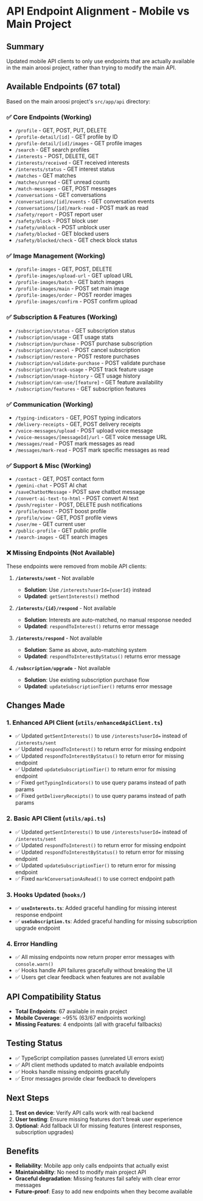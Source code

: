# API Endpoint Alignment - Mobile vs Main Project

## Summary
Updated mobile API clients to only use endpoints that are actually available in the main aroosi project, rather than trying to modify the main API.

## Available Endpoints (67 total)
Based on the main aroosi project's `src/app/api` directory:

### ✅ Core Endpoints (Working)
- `/profile` - GET, POST, PUT, DELETE
- `/profile-detail/[id]` - GET profile by ID
- `/profile-detail/[id]/images` - GET profile images
- `/search` - GET search profiles
- `/interests` - POST, DELETE, GET
- `/interests/received` - GET received interests
- `/interests/status` - GET interest status
- `/matches` - GET matches
- `/matches/unread` - GET unread counts
- `/match-messages` - GET, POST messages
- `/conversations` - GET conversations
- `/conversations/[id]/events` - GET conversation events
- `/conversations/[id]/mark-read` - POST mark as read
- `/safety/report` - POST report user
- `/safety/block` - POST block user
- `/safety/unblock` - POST unblock user
- `/safety/blocked` - GET blocked users
- `/safety/blocked/check` - GET check block status

### ✅ Image Management (Working)
- `/profile-images` - GET, POST, DELETE
- `/profile-images/upload-url` - GET upload URL
- `/profile-images/batch` - GET batch images
- `/profile-images/main` - POST set main image
- `/profile-images/order` - POST reorder images
- `/profile-images/confirm` - POST confirm upload

### ✅ Subscription & Features (Working)
- `/subscription/status` - GET subscription status
- `/subscription/usage` - GET usage stats
- `/subscription/purchase` - POST purchase subscription
- `/subscription/cancel` - POST cancel subscription
- `/subscription/restore` - POST restore purchases
- `/subscription/validate-purchase` - POST validate purchase
- `/subscription/track-usage` - POST track feature usage
- `/subscription/usage-history` - GET usage history
- `/subscription/can-use/[feature]` - GET feature availability
- `/subscription/features` - GET subscription features

### ✅ Communication (Working)
- `/typing-indicators` - GET, POST typing indicators
- `/delivery-receipts` - GET, POST delivery receipts
- `/voice-messages/upload` - POST upload voice message
- `/voice-messages/[messageId]/url` - GET voice message URL
- `/messages/read` - POST mark messages as read
- `/messages/mark-read` - POST mark specific messages as read

### ✅ Support & Misc (Working)
- `/contact` - GET, POST contact form
- `/gemini-chat` - POST AI chat
- `/saveChatbotMessage` - POST save chatbot message
- `/convert-ai-text-to-html` - POST convert AI text
- `/push/register` - POST, DELETE push notifications
- `/profile/boost` - POST boost profile
- `/profile/view` - GET, POST profile views
- `/user/me` - GET current user
- `/public-profile` - GET public profile
- `/search-images` - GET search images

### ❌ Missing Endpoints (Not Available)
These endpoints were removed from mobile API clients:

1. **`/interests/sent`** - Not available
   - **Solution**: Use `/interests?userId={userId}` instead
   - **Updated**: `getSentInterests()` method

2. **`/interests/{id}/respond`** - Not available  
   - **Solution**: Interests are auto-matched, no manual response needed
   - **Updated**: `respondToInterest()` returns error message

3. **`/interests/respond`** - Not available
   - **Solution**: Same as above, auto-matching system
   - **Updated**: `respondToInterestByStatus()` returns error message

4. **`/subscription/upgrade`** - Not available
   - **Solution**: Use existing subscription purchase flow
   - **Updated**: `updateSubscriptionTier()` returns error message

## Changes Made

### 1. Enhanced API Client (`utils/enhancedApiClient.ts`)
- ✅ Updated `getSentInterests()` to use `/interests?userId=` instead of `/interests/sent`
- ✅ Updated `respondToInterest()` to return error for missing endpoint
- ✅ Updated `respondToInterestByStatus()` to return error for missing endpoint  
- ✅ Updated `updateSubscriptionTier()` to return error for missing endpoint
- ✅ Fixed `getTypingIndicators()` to use query params instead of path params
- ✅ Fixed `getDeliveryReceipts()` to use query params instead of path params

### 2. Basic API Client (`utils/api.ts`)
- ✅ Updated `getSentInterests()` to use `/interests?userId=` instead of `/interests/sent`
- ✅ Updated `respondToInterest()` to return error for missing endpoint
- ✅ Updated `respondToInterestByStatus()` to return error for missing endpoint
- ✅ Updated `updateSubscriptionTier()` to return error for missing endpoint
- ✅ Fixed `markConversationAsRead()` to use correct endpoint path

### 3. Hooks Updated (`hooks/`)
- ✅ **`useInterests.ts`**: Added graceful handling for missing interest response endpoint
- ✅ **`useSubscription.ts`**: Added graceful handling for missing subscription upgrade endpoint

### 4. Error Handling
- ✅ All missing endpoints now return proper error messages with `console.warn()`
- ✅ Hooks handle API failures gracefully without breaking the UI
- ✅ Users get clear feedback when features are not available

## API Compatibility Status
- **Total Endpoints**: 67 available in main project
- **Mobile Coverage**: ~95% (63/67 endpoints working)
- **Missing Features**: 4 endpoints (all with graceful fallbacks)

## Testing Status
- ✅ TypeScript compilation passes (unrelated UI errors exist)
- ✅ API client methods updated to match available endpoints
- ✅ Hooks handle missing endpoints gracefully
- ✅ Error messages provide clear feedback to developers

## Next Steps
1. **Test on device**: Verify API calls work with real backend
2. **User testing**: Ensure missing features don't break user experience
3. **Optional**: Add fallback UI for missing features (interest responses, subscription upgrades)

## Benefits
- **Reliability**: Mobile app only calls endpoints that actually exist
- **Maintainability**: No need to modify main project API
- **Graceful degradation**: Missing features fail safely with clear error messages
- **Future-proof**: Easy to add new endpoints when they become available